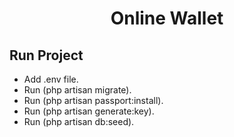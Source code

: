 <p align="center"><h1 style="text-align: center">Online Wallet</h1></p>


## Run Project

- Add .env file.
- Run (php artisan migrate).
- Run (php artisan passport:install).
- Run (php artisan generate:key).
- Run (php artisan db:seed).
